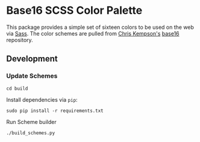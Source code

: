 Base16 SCSS Color Palette
=========================

This package provides a simple set of sixteen colors to be used on the web via 
[Sass](http://sass-lang.com/).  The color schemes are pulled from 
[Chris Kempson's](http://chriskempson.com/) 
[base16](https://github.com/chriskempson/base16) repository.


Development
-----------

### Update Schemes

```
cd build
```

Install dependencies via `pip`:

```
sudo pip install -r requirements.txt
```

Run Scheme builder

```
./build_schemes.py
```

